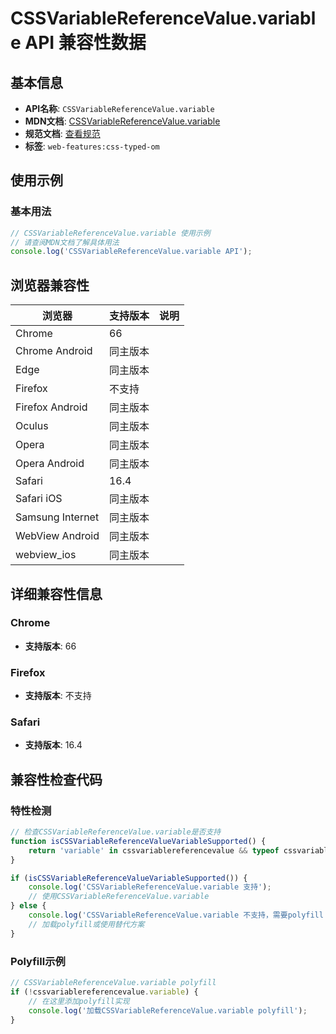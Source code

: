 # CSSVariableReferenceValue.variable API 兼容性数据

## 基本信息

- **API名称**: `CSSVariableReferenceValue.variable`
- **MDN文档**: [CSSVariableReferenceValue.variable](https://developer.mozilla.org/docs/Web/API/CSSVariableReferenceValue/variable)
- **规范文档**: [查看规范](https://drafts.css-houdini.org/css-typed-om/#dom-cssvariablereferencevalue-variable)
- **标签**: `web-features:css-typed-om`

## 使用示例

### 基本用法

```javascript
// CSSVariableReferenceValue.variable 使用示例
// 请查阅MDN文档了解具体用法
console.log('CSSVariableReferenceValue.variable API');
```

## 浏览器兼容性

| 浏览器 | 支持版本 | 说明 |
|--------|----------|------|
| Chrome | 66 |  |
| Chrome Android | 同主版本 |  |
| Edge | 同主版本 |  |
| Firefox | 不支持 |  |
| Firefox Android | 同主版本 |  |
| Oculus | 同主版本 |  |
| Opera | 同主版本 |  |
| Opera Android | 同主版本 |  |
| Safari | 16.4 |  |
| Safari iOS | 同主版本 |  |
| Samsung Internet | 同主版本 |  |
| WebView Android | 同主版本 |  |
| webview_ios | 同主版本 |  |

## 详细兼容性信息

### Chrome

- **支持版本**: 66

### Firefox

- **支持版本**: 不支持

### Safari

- **支持版本**: 16.4

## 兼容性检查代码

### 特性检测

```javascript
// 检查CSSVariableReferenceValue.variable是否支持
function isCSSVariableReferenceValueVariableSupported() {
    return 'variable' in cssvariablereferencevalue && typeof cssvariablereferencevalue.variable === 'function';
}

if (isCSSVariableReferenceValueVariableSupported()) {
    console.log('CSSVariableReferenceValue.variable 支持');
    // 使用CSSVariableReferenceValue.variable
} else {
    console.log('CSSVariableReferenceValue.variable 不支持，需要polyfill');
    // 加载polyfill或使用替代方案
}
```

### Polyfill示例

```javascript
// CSSVariableReferenceValue.variable polyfill
if (!cssvariablereferencevalue.variable) {
    // 在这里添加polyfill实现
    console.log('加载CSSVariableReferenceValue.variable polyfill');
}
```

